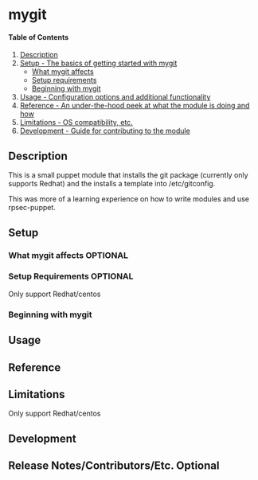 # mygit

#### Table of Contents

1. [Description](#description)
1. [Setup - The basics of getting started with mygit](#setup)
    * [What mygit affects](#what-mygit-affects)
    * [Setup requirements](#setup-requirements)
    * [Beginning with mygit](#beginning-with-mygit)
1. [Usage - Configuration options and additional functionality](#usage)
1. [Reference - An under-the-hood peek at what the module is doing and how](#reference)
1. [Limitations - OS compatibility, etc.](#limitations)
1. [Development - Guide for contributing to the module](#development)

## Description

This is a small puppet module that installs the git package (currently only supports Redhat) and the installs a template into /etc/gitconfig.

This was more of a learning experience on how to write modules and use rpsec-puppet.


 
## Setup

### What mygit affects **OPTIONAL**

### Setup Requirements **OPTIONAL**

Only support Redhat/centos

### Beginning with mygit


## Usage


## Reference


## Limitations

Only support Redhat/centos

## Development


## Release Notes/Contributors/Etc. **Optional**

